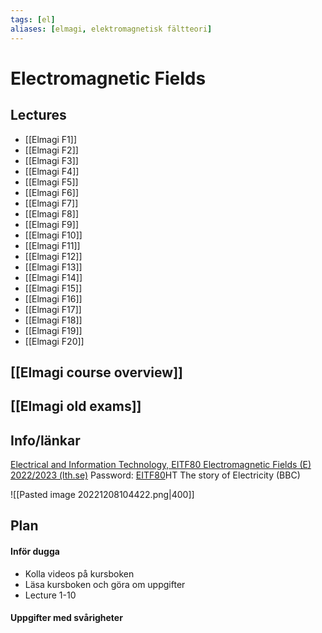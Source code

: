 ```yaml
---
tags: [el]
aliases: [elmagi, elektromagnetisk fältteori]
---
```

# Electromagnetic Fields

## Lectures
- [[Elmagi F1]]
- [[Elmagi F2]]
- [[Elmagi F3]]
- [[Elmagi F4]]
- [[Elmagi F5]]
- [[Elmagi F6]]
- [[Elmagi F7]]
- [[Elmagi F8]]
- [[Elmagi F9]]
- [[Elmagi F10]]
- [[Elmagi F11]]
- [[Elmagi F12]]
- [[Elmagi F13]]
- [[Elmagi F14]]
- [[Elmagi F15]]
- [[Elmagi F16]]
- [[Elmagi F17]]
- [[Elmagi F18]]
- [[Elmagi F19]]
- [[Elmagi F20]]

## [[Elmagi course overview]] 
## [[Elmagi old exams]]

## Info/länkar
[Electrical and Information Technology, EITF80 Electromagnetic Fields (E) 2022/2023 (lth.se)](https://www.eit.lth.se/index.php?ciuid=1548&coursepage=10653&L=1) 
Password: [EITF80](https://canvas.education.lu.se/courses/20277)HT
The story of Electricity (BBC)

![[Pasted image 20221208104422.png|400]]

## Plan

#### Inför dugga
- Kolla videos på kursboken
- Läsa kursboken och göra om uppgifter
- Lecture 1-10

#### Uppgifter med svårigheter
